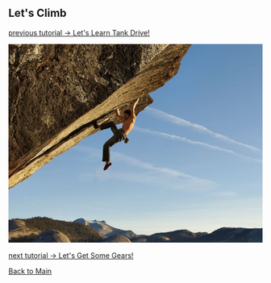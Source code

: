 ## Let's Climb
[previous tutorial -> Let's Learn Tank Drive!](LLTank.md)


![Image](/Images/01dpapprec.jpg)

[next tutorial -> Let's Get Some Gears!](LLGears.md)

[Back to Main](../README.md)
